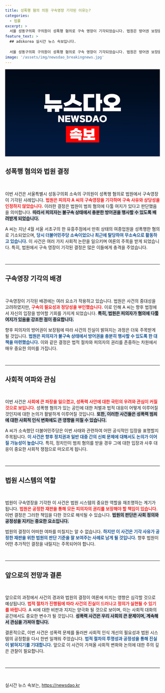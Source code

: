 ```yaml
---
title: 성폭행 혐의 의원 구속영장 기각된 이유는?
categories:
  - 법률
excerpt: >
  서울 성동구의회 구의원이 성폭행 혐의로 구속 영장이 기각되었습니다. 법원은 방어권 보장을 이유로 불구속 상태에서의 소송 절차 필요성을 강조하며 사건이 더욱 관심을 끌고 있습니다.
feature_text: >
  ## adskorea 실시간 뉴스 속보입니다.

  서울 성동구의회 구의원이 성폭행 혐의로 구속 영장이 기각되었습니다. 법원은 방어권 보장을 이유로 불구속 상태에서의 소송 절차 필요성을 강조하며 사건이 더욱 관심을 끌고 있습니다.
image: '/assets/img/newsdao_breakingnews.jpg'
---
```


<p><img src="/assets/img/newsdao_breakingnews.jpg" alt="adskorea 속보" /></p>

<h2 data-ke-size="size26">성폭행 혐의와 법원 결정</h2>

<p data-ke-size="size16">&nbsp;</p>

<p>이번 사건은 서울특별시 성동구의회 소속의 구의원이 성폭행 혐의로 법원에서 구속영장이 기각된 사례입니다. <b><span style="color: #ee2323;">법원은 피의자 A 씨의 구속영장을 기각하며 구속 사유와 상당성을 인정하지 않았습니다.</span></b> 이러한 결정은 법원이 범죄 혐의에 다툴 여지가 있다고 판단했음을 의미합니다. <b><span style="background-color: #21538527;">따라서 피의자는 불구속 상태에서 충분한 방어권을 행사할 수 있도록 배려받게 되었습니다.</span></b></p>

<p>A 씨는 지난 4월 서울 서초구의 한 유흥주점에서 만취 상태의 여종업원을 성폭행한 혐의로 기소되었으며, <b><span style="color: #1a5490;">당시 더불어민주당 소속이었으나 최근에 탈당하여 무소속으로 활동하고 있습니다.</span></b> 이 사건은 여러 가지 사회적 논란을 일으키며 여론의 주목을 받게 되었습니다. 특히, 법원에서 구속 영장이 기각된 결정은 많은 이들에게 충격을 주었습니다. <p data-ke-size="size16">&nbsp;</p></p>

<hr>

<h2 data-ke-size="size26">구속영장 기각의 배경</h2>

<p data-ke-size="size16">&nbsp;</p>

<p>구속영장이 기각된 배경에는 여러 요소가 작용하고 있습니다. 법원은 사건의 중대성을 고려하였지만, <b><span style="color: #ee2323;">구속의 필요성과 정당성을 부인했습니다.</span></b> 이로 인해 A 씨는 향후 법정에서 자신의 입장을 방어할 기회를 가지게 되었습니다. <b><span style="background-color: #21538527;">특히, 법원은 피의자가 혐의에 다툴 여지가 있음을 강조한 점이 중요합니다.</span></b></p>

<p>향후 피의자의 방어권이 보장됨에 따라 사건의 진실이 밝혀지는 과정은 더욱 주목받게 될 것입니다. <b><span style="color: #1a5490;">법원은 피의자가 불구속 상태에서 방어권을 충분히 행사할 수 있도록 한 대책을 마련했습니다.</span></b> 이와 같은 결정은 법적 절차와 피의자의 권리를 존중하는 차원에서 매우 중요한 의미를 가집니다. <p data-ke-size="size16">&nbsp;</p></p>

<hr>

<h2 data-ke-size="size26">사회적 여파와 관심</h2>

<p data-ke-size="size16">&nbsp;</p>

<p>이번 사건은 <b><span style="color: #ee2323;">사회에 큰 파장을 일으켰고, 성폭력 사안에 대한 국민의 우려와 관심이 커질 것으로 보입니다.</span></b> 성폭행 혐의가 있는 공인에 대한 처벌과 법적 대응이 어떻게 이루어질 것인지에 대한 논의가 활발하게 이루어질 것입니다. <b><span style="background-color: #21538527;">또한, 이러한 사건들은 성폭력 범죄에 대한 사회적 인식 변화에도 큰 영향을 미칠 수 있습니다.</span></b></p>

<p>A 씨가 소속했던 더불어민주당은 이번 사태와 관련하여 어떤 공식적인 입장을 표명할지 주목됩니다. <b><span style="color: #1a5490;">이 사건은 향후 정치권과 일반 대중 간의 신뢰 문제에 대해서도 논의가 이어질 가능성이 높습니다.</span></b> 특히, 정치인이 범죄 혐의를 받을 경우 그에 대한 입장과 사후 대응이 중요한 사회적 쟁점으로 떠오르게 됩니다. <p data-ke-size="size16">&nbsp;</p></p>

<hr>

<h2 data-ke-size="size26">법원 시스템의 역할</h2>

<p data-ke-size="size16">&nbsp;</p>

<p>법원이 구속영장을 기각한 이 사건은 법원 시스템의 중요한 역할을 재조명하는 계기가 됩니다. <b><span style="color: #ee2323;">법원은 공정한 재판을 통해 모든 피의자의 권리를 보장해야 할 책임이 있습니다.</span></b> 이번 결정은 그러한 책임을 다한 것으로 해석될 수 있습니다. <b><span style="background-color: #21538527;">법원의 판단은 사회 정의와 공정성을 지키는 중요한 요소입니다.</span></b></p>

<p>법원의 결정이 어떠한 여파를 미칠지는 알 수 없습니다. <b><span style="color: #1a5490;">하지만 이 사건은 기각 사유가 공정한 재판을 위한 법원의 판단 기준을 잘 보여주는 사례로 남게 될 것입니다.</span></b> 향후 법원이 어떤 추가적인 결정을 내릴지는 주목되어야 합니다. <p data-ke-size="size16">&nbsp;</p></p>

<hr>

<h2 data-ke-size="size26">앞으로의 전망과 결론</h2>

<p data-ke-size="size16">&nbsp;</p>

<p>앞으로의 과정에서 사건의 경과와 법원의 결정이 여론에 미치는 영향은 심각할 것으로 예상됩니다. <b><span style="color: #ee2323;">법적 절차가 진행됨에 따라 사건의 진실이 드러나고 정의가 실현될 수 있기를 바랍니다.</span></b> A 씨에 대한 비판과 지지는 양극화 될 것으로 보이며, 이는 사회적 대화의 공간에서도 중요한 변수가 될 것입니다. <b><span style="background-color: #21538527;">성폭력 사건은 우리 사회의 큰 문제이며, 계속해서 관심을 가져야 합니다.</span></b></p>

<p>결론적으로, 이번 사건은 성폭력 문제를 둘러싼 사회적 인식 개선의 필요성과 법원 시스템의 공정함을 다시 한번 일깨워 주었습니다. <b><span style="color: #1a5490;">법적 절차의 투명성과 공정성을 통해 진실이 밝혀지기를 기대합니다.</span></b> 앞으로 이 사건이 가져올 사회적 변화와 논의에 대한 주의 깊은 관찰이 필요합니다. <p data-ke-size="size16">&nbsp;</p></p>

<hr>

<p data-ke-size="size16">&nbsp;</p>
실시간 뉴스 속보는, <a href="https://newsdao.kr" rel="dofollow">https://newsdao.kr</a>


